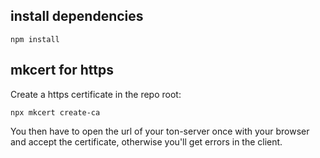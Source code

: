 ## install dependencies
`npm install`

## mkcert for https
Create a https certificate in the repo root: 

`npx mkcert create-ca`

You then have to open the url of your ton-server once with your browser and accept the certificate, otherwise you'll get errors in the client. 
